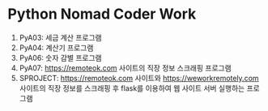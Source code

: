 # Python Nomad Coder Work
1. PyA03: 세금 계산 프로그램
2. PyA04: 계산기 프로그램
3. PyA06: 숫자 감별 프로그램
4. PyA07: https://remoteok.com 사이트의 직장 정보 스크래핑 프로그램
5. SPROJECT: https://remoteok.com 사이트와 https://weworkremotely.com 사이트의 직장 정보를 스크래핑 후 flask를 이용하여 웹 사이트 서버 실행하는 프로그램
